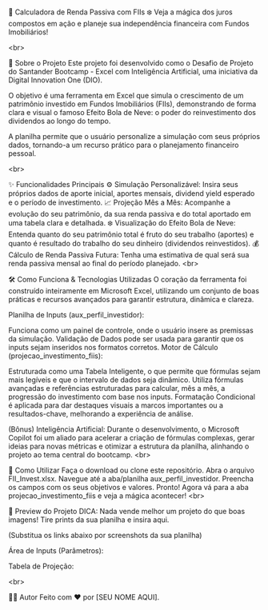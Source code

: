 🚀 Calculadora de Renda Passiva com FIIs ❄️
Veja a mágica dos juros compostos em ação e planeje sua independência financeira com Fundos Imobiliários!

&lt;br>

📖 Sobre o Projeto
Este projeto foi desenvolvido como o Desafio de Projeto do Santander Bootcamp - Excel com Inteligência Artificial, uma iniciativa da Digital Innovation One (DIO).

O objetivo é uma ferramenta em Excel que simula o crescimento de um patrimônio investido em Fundos Imobiliários (FIIs), demonstrando de forma clara e visual o famoso Efeito Bola de Neve: o poder do reinvestimento dos dividendos ao longo do tempo.

A planilha permite que o usuário personalize a simulação com seus próprios dados, tornando-a um recurso prático para o planejamento financeiro pessoal.

&lt;br>

✨ Funcionalidades Principais
⚙️ Simulação Personalizável: Insira seus próprios dados de aporte inicial, aportes mensais, dividend yield esperado e o período de investimento.
📈 Projeção Mês a Mês: Acompanhe a evolução do seu patrimônio, da sua renda passiva e do total aportado em uma tabela clara e detalhada.
❄️ Visualização do Efeito Bola de Neve: Entenda quanto do seu patrimônio total é fruto do seu trabalho (aportes) e quanto é resultado do trabalho do seu dinheiro (dividendos reinvestidos).
💰 Cálculo de Renda Passiva Futura: Tenha uma estimativa de qual será sua renda passiva mensal ao final do período planejado.
&lt;br>

🛠️ Como Funciona & Tecnologias Utilizadas
O coração da ferramenta foi construído inteiramente em Microsoft Excel, utilizando um conjunto de boas práticas e recursos avançados para garantir estrutura, dinâmica e clareza.

Planilha de Inputs (aux_perfil_investidor):

Funciona como um painel de controle, onde o usuário insere as premissas da simulação.
Validação de Dados pode ser usada para garantir que os inputs sejam inseridos nos formatos corretos.
Motor de Cálculo (projecao_investimento_fiis):

Estruturada como uma Tabela Inteligente, o que permite que fórmulas sejam mais legíveis e que o intervalo de dados seja dinâmico.
Utiliza fórmulas avançadas e referências estruturadas para calcular, mês a mês, a progressão do investimento com base nos inputs.
Formatação Condicional é aplicada para dar destaques visuais a marcos importantes ou a resultados-chave, melhorando a experiência de análise.
<!-- end list -->

(Bônus) Inteligência Artificial: Durante o desenvolvimento, o Microsoft Copilot foi um aliado para acelerar a criação de fórmulas complexas, gerar ideias para novas métricas e otimizar a estrutura da planilha, alinhando o projeto ao tema central do bootcamp.
&lt;br>

🚀 Como Utilizar
Faça o download ou clone este repositório.
Abra o arquivo FII_Invest.xlsx.
Navegue até a aba/planilha aux_perfil_investidor.
Preencha os campos com os seus objetivos e valores.
Pronto! Agora vá para a aba projecao_investimento_fiis e veja a mágica acontecer!
&lt;br>

📸 Preview do Projeto
DICA: Nada vende melhor um projeto do que boas imagens! Tire prints da sua planilha e insira aqui.

(Substitua os links abaixo por screenshots da sua planilha)

Área de Inputs (Parâmetros):

Tabela de Projeção:

&lt;br>

👨‍💻 Autor
Feito com ❤️ por [SEU NOME AQUI].
